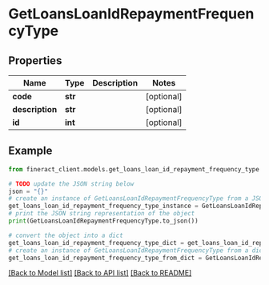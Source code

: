 # GetLoansLoanIdRepaymentFrequencyType


## Properties

Name | Type | Description | Notes
------------ | ------------- | ------------- | -------------
**code** | **str** |  | [optional] 
**description** | **str** |  | [optional] 
**id** | **int** |  | [optional] 

## Example

```python
from fineract_client.models.get_loans_loan_id_repayment_frequency_type import GetLoansLoanIdRepaymentFrequencyType

# TODO update the JSON string below
json = "{}"
# create an instance of GetLoansLoanIdRepaymentFrequencyType from a JSON string
get_loans_loan_id_repayment_frequency_type_instance = GetLoansLoanIdRepaymentFrequencyType.from_json(json)
# print the JSON string representation of the object
print(GetLoansLoanIdRepaymentFrequencyType.to_json())

# convert the object into a dict
get_loans_loan_id_repayment_frequency_type_dict = get_loans_loan_id_repayment_frequency_type_instance.to_dict()
# create an instance of GetLoansLoanIdRepaymentFrequencyType from a dict
get_loans_loan_id_repayment_frequency_type_from_dict = GetLoansLoanIdRepaymentFrequencyType.from_dict(get_loans_loan_id_repayment_frequency_type_dict)
```
[[Back to Model list]](../README.md#documentation-for-models) [[Back to API list]](../README.md#documentation-for-api-endpoints) [[Back to README]](../README.md)


